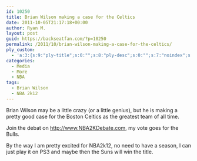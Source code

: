 ```yaml
---
id: 10250
title: Brian Wilson making a case for the Celtics
date: 2011-10-05T21:17:18+00:00
author: Ryan M.
layout: post
guid: https://backseatfan.com/?p=10250
permalink: /2011/10/brian-wilson-making-a-case-for-the-celtics/
ply_custom:
  - 'a:3:{s:9:"ply-title";s:0:"";s:8:"ply-desc";s:0:"";s:7:"noindex";s:0:"";}'
categories:
  - Media
  - More
  - NBA
tags:
  - Brian Wilson
  - NBA 2k12
---
```


<div class="entry">
  <p>
  </p>

  <p>
    Brian Wilson may be a little crazy (or a little genius), but he is making a pretty good case for the Boston Celtics as the greatest team of all time.
  </p>

  <p>
    Join the debat on <a title="http://www.NBA2KDebate.com" dir="ltr" href="http://www.nba2kdebate.com/" target="_blank">http://www.NBA2KDebate.com</a>, my vote goes for the Bulls.
  </p>

  <p>
    By the way I am pretty excited for NBA2k12, no need to have a season, I can just play it on PS3 and maybe then the Suns will win the title. 
  </p>
</div>
